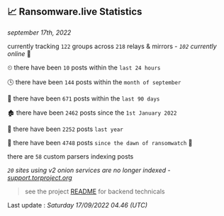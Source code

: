 
## 📈 Ransomware.live Statistics
_september 17th, 2022_

currently tracking `122` groups across `218` relays & mirrors - _`102` currently online_ 📡

⏲ there have been `10` posts within the `last 24 hours`

🕓 there have been `144` posts within the `month of september`

📅 there have been `671` posts within the `last 90 days`

🏚 there have been `2462` posts since the `1st January 2022`

🚀 there have been `2252` posts `last year`

🦕 there have been `4748` posts `since the dawn of ransomwatch` 🐣

there are `58` custom parsers indexing posts

_`20` sites using v2 onion services are no longer indexed - [support.torproject.org](https://support.torproject.org/onionservices/v2-deprecation/)_

> see the project [README](https://github.com/jmousqueton/ransomwatch#readme) for backend technicals



Last update : _Saturday 17/09/2022 04.46 (UTC)_

